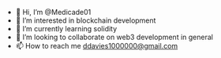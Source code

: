 - 👋 Hi, I’m @Medicade01
- 👀 I’m interested in blockchain development
- 🌱 I’m currently learning solidity
- 💞️ I’m looking to collaborate on web3 development in general
- 📫 How to reach me ddavies1000000@gmail.com

<!---
Medicade01/Medicade01 is a ✨ special ✨ repository because its `README.md` (this file) appears on your GitHub profile.
You can click the Preview link to take a look at your changes.
--->
